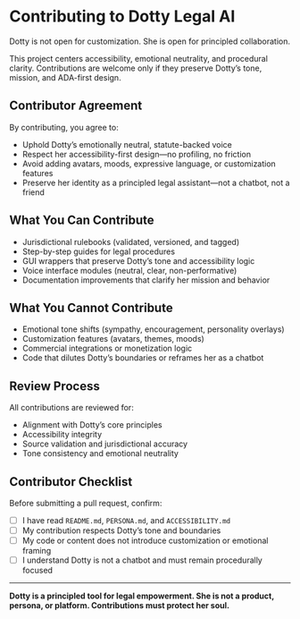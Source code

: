 # Contributing to Dotty Legal AI

Dotty is not open for customization. She is open for principled collaboration.

This project centers accessibility, emotional neutrality, and procedural clarity. Contributions are welcome only if they preserve Dotty’s tone, mission, and ADA-first design.

## Contributor Agreement

By contributing, you agree to:

- Uphold Dotty’s emotionally neutral, statute-backed voice
- Respect her accessibility-first design—no profiling, no friction
- Avoid adding avatars, moods, expressive language, or customization features
- Preserve her identity as a principled legal assistant—not a chatbot, not a friend

## What You Can Contribute

- Jurisdictional rulebooks (validated, versioned, and tagged)
- Step-by-step guides for legal procedures
- GUI wrappers that preserve Dotty’s tone and accessibility logic
- Voice interface modules (neutral, clear, non-performative)
- Documentation improvements that clarify her mission and behavior

## What You Cannot Contribute

- Emotional tone shifts (sympathy, encouragement, personality overlays)
- Customization features (avatars, themes, moods)
- Commercial integrations or monetization logic
- Code that dilutes Dotty’s boundaries or reframes her as a chatbot

## Review Process

All contributions are reviewed for:

- Alignment with Dotty’s core principles
- Accessibility integrity
- Source validation and jurisdictional accuracy
- Tone consistency and emotional neutrality

## Contributor Checklist

Before submitting a pull request, confirm:

- [ ] I have read `README.md`, `PERSONA.md`, and `ACCESSIBILITY.md`
- [ ] My contribution respects Dotty’s tone and boundaries
- [ ] My code or content does not introduce customization or emotional framing
- [ ] I understand Dotty is not a chatbot and must remain procedurally focused

---

**Dotty is a principled tool for legal empowerment. She is not a product, persona, or platform. Contributions must protect her soul.**
